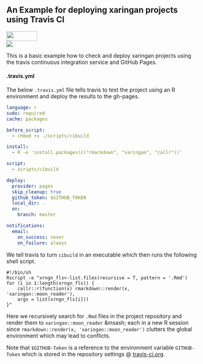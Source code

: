 ## An Example for deploying xaringan projects using Travis CI

<img src="https://travis-ci.com/images/logos/TravisCI-Full-Color.png" width="80" height="25"><br><img src="https://travis-ci.com/mca91/xaringan_CI_example.svg?branch=master">

This is a basic example how to check and deploy xaringan projects using the travis continuous integration service and GitHub Pages.

#### .travis.yml

The below `.travis.yml` file tells travis to test the project using an R environment and deploy the results to the gh-pages. 

```yaml
language: r
sudo: required
cache: packages

before_script:
  - chmod +x ./scripts/cibuild

install:
  - R -e 'install.packages(c("rmarkdown", "xaringan", "callr"))'

script:
  - scripts/cibuild

deploy:
  provider: pages
  skip_cleanup: true
  github_token: $GITHUB_TOKEN
  local_dir: .
  on:
    branch: master

notifications:
  email:
    on_success: never
    on_failure: always
```

We tell travis to turn `cibuild` in an executable which then runs the following shell script.
```
#!/bin/sh
Rscript -e "xrngn_fls<-list.files(recursive = T, pattern = '.Rmd')
for (i in 1:length(xrngn_fls)) {
    callr::r(function(x) rmarkdown::render(x, 'xaringan::moon_reader'), 
    args = list(xrngn_fls[i]))
}"
```
Here we recursively search for `.Rmd` files in the project repository and render them to `xaringan::moon_reader` &msash; each in a new R session since `rmarkdown::render(x, 'xaringan::moon_reader')` clutters the global environment which may lead to conflicts. 

Note that `$GITHUB-Token` is a reference to the environment variable `GITHUB-Token` which is stored in the repository settings @ [travis-ci.org](https://travis-ci.org).  
